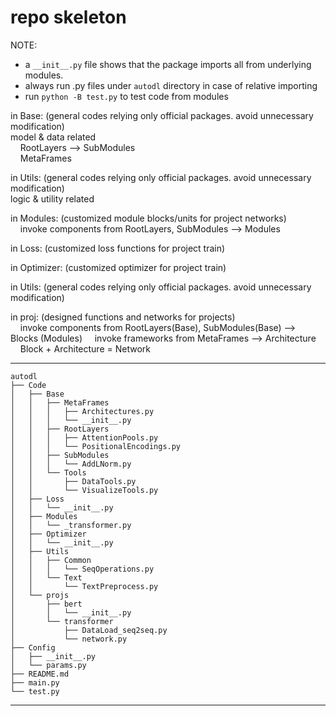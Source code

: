 # repo skeleton  
NOTE:  
* a `__init__.py` file shows that the package imports all from underlying modules.  
* always run .py files under `autodl` directory in case of relative importing  
* run `python -B test.py` to test code from modules  

in Base:  (general codes relying only official packages. avoid unnecessary modification)  
model & data related  
&nbsp;&nbsp;&nbsp;&nbsp;RootLayers --> SubModules  
&nbsp;&nbsp;&nbsp;&nbsp;MetaFrames  

in Utils:  (general codes relying only official packages. avoid unnecessary modification)  
logic & utility related  

in Modules:  (customized module blocks/units for project networks)  
&nbsp;&nbsp;&nbsp;&nbsp;invoke components from RootLayers, SubModules --> Modules  

in Loss:  (customized loss functions for project train)  

in Optimizer:  (customized optimizer for project train)  

in Utils:  (general codes relying only official packages. avoid unnecessary modification)  

in proj:  (designed functions and networks for projects)  
&nbsp;&nbsp;&nbsp;&nbsp;invoke components from RootLayers(Base), SubModules(Base) --> Blocks (Modules)
&nbsp;&nbsp;&nbsp;&nbsp;invoke frameworks from MetaFrames                         --> Architecture  
&nbsp;&nbsp;&nbsp;&nbsp;Block + Architecture = Network  

---
    autodl
    ├── Code
    │   ├── Base
    │   │   ├── MetaFrames
    │   │   │   ├── Architectures.py
    │   │   │   └── __init__.py
    │   │   ├── RootLayers
    │   │   │   ├── AttentionPools.py
    │   │   │   └── PositionalEncodings.py
    │   │   ├── SubModules
    │   │   │   └── AddLNorm.py
    │   │   └── Tools
    │   │       ├── DataTools.py
    │   │       └── VisualizeTools.py
    │   ├── Loss
    │   │   └── __init__.py
    │   ├── Modules
    │   │   └── _transformer.py
    │   ├── Optimizer
    │   │   └── __init__.py
    │   ├── Utils
    │   │   ├── Common
    │   │   │   └── SeqOperations.py
    │   │   └── Text
    │   │       └── TextPreprocess.py
    │   └── projs
    │       ├── bert
    │       │   └── __init__.py
    │       └── transformer
    │           ├── DataLoad_seq2seq.py
    │           └── network.py
    ├── Config
    │   ├── __init__.py
    │   └── params.py
    ├── README.md
    ├── main.py
    └── test.py
---